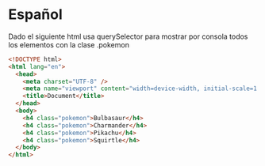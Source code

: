 # Español

Dado el siguiente html usa querySelector para mostrar por consola todos los elementos con la clase .pokemon

```html
<!DOCTYPE html>
<html lang="en">
  <head>
    <meta charset="UTF-8" />
    <meta name="viewport" content="width=device-width, initial-scale=1.0" />
    <title>Document</title>
  </head>
  <body>
    <h4 class="pokemon">Bulbasaur</h4>
    <h4 class="pokemon">Charmander</h4>
    <h4 class="pokemon">Pikachu</h4>
    <h4 class="pokemon">Squirtle</h4>
  </body>
</html>
```
